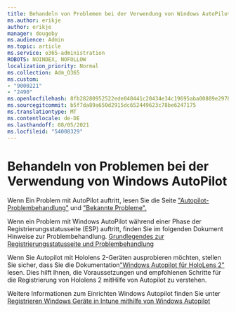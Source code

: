 ```yaml
---
title: Behandeln von Problemen bei der Verwendung von Windows AutoPilot
ms.author: erikje
author: erikje
manager: dougeby
ms.audience: Admin
ms.topic: article
ms.service: o365-administration
ROBOTS: NOINDEX, NOFOLLOW
localization_priority: Normal
ms.collection: Adm_O365
ms.custom:
- "9000221"
- "2490"
ms.openlocfilehash: 8fb28280952522ede040441c20434e34c19695aba00889e2978ed98ef1544819
ms.sourcegitcommit: b5f7da89a650d2915dc652449623c78be6247175
ms.translationtype: MT
ms.contentlocale: de-DE
ms.lasthandoff: 08/05/2021
ms.locfileid: "54008329"
---
```

# <a name="troubleshoot-issues-when-using-windows-autopilot"></a>Behandeln von Problemen bei der Verwendung von Windows AutoPilot

Wenn Ein Problem mit AutoPilot auftritt, lesen Sie die Seite ["Autopilot-Problembehandlung"](https://docs.microsoft.com/windows/deployment/windows-autopilot/troubleshooting) und ["Bekannte Probleme".](https://docs.microsoft.com/windows/deployment/windows-autopilot/known-issues)

Wenn ein Problem mit Windows AutoPilot während einer Phase der Registrierungsstatusseite (ESP) auftritt, finden Sie im folgenden Dokument Hinweise zur Problembehandlung. [Grundlegendes zur Registrierungsstatusseite und Problembehandlung](https://docs.microsoft.com/troubleshoot/mem/intune/understand-troubleshoot-esp)

Wenn Sie Autopilot mit Hololens 2-Geräten ausprobieren möchten, stellen Sie sicher, dass Sie die Dokumentation["Windows Autopilot für HoloLens 2"](https://docs.microsoft.com/hololens/hololens2-autopilot) lesen. Dies hilft Ihnen, die Voraussetzungen und empfohlenen Schritte für die Registrierung von Hololens 2 mitHilfe von Autopilot zu verstehen.  

Weitere Informationen zum Einrichten Windows Autopilot finden Sie unter [Registrieren Windows Geräte in Intune mithilfe von Windows Autopilot](https://docs.microsoft.com/intune/enrollment/enrollment-autopilot)